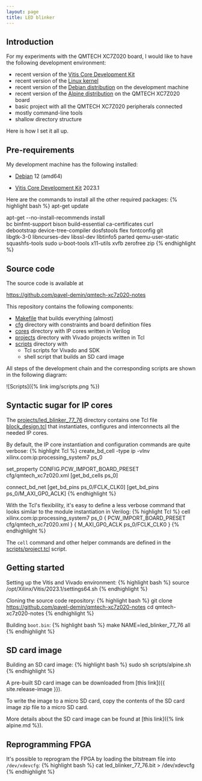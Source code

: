 ```yaml
---
layout: page
title: LED blinker
---
```


Introduction
-----

For my experiments with the QMTECH XC7Z020 board, I would like to have the following development environment:

 - recent version of the [Vitis Core Development Kit](https://www.xilinx.com/products/design-tools/vitis.html)
 - recent version of the [Linux kernel](https://www.kernel.org)
 - recent version of the [Debian distribution](https://www.debian.org/releases/bookworm) on the development machine
 - recent version of the [Alpine distribution](https://alpinelinux.org) on the QMTECH XC7Z020 board
 - basic project with all the QMTECH XC7Z020 peripherals connected
 - mostly command-line tools
 - shallow directory structure

Here is how I set it all up.

Pre-requirements
-----

My development machine has the following installed:

 - [Debian](https://www.debian.org/releases/bookworm) 12 (amd64)

 - [Vitis Core Development Kit](https://www.xilinx.com/products/design-tools/vitis.html) 2023.1

Here are the commands to install all the other required packages:
{% highlight bash %}
apt-get update

apt-get --no-install-recommends install \
  bc binfmt-support bison build-essential ca-certificates curl \
  debootstrap device-tree-compiler dosfstools flex fontconfig git \
  libgtk-3-0 libncurses-dev libssl-dev libtinfo5 parted qemu-user-static \
  squashfs-tools sudo u-boot-tools x11-utils xvfb zerofree zip
{% endhighlight %}

Source code
-----

The source code is available at

<https://github.com/pavel-demin/qmtech-xc7z020-notes>

This repository contains the following components:

 - [Makefile](https://github.com/pavel-demin/qmtech-xc7z020-notes/blob/main/Makefile) that builds everything (almost)
 - [cfg](https://github.com/pavel-demin/qmtech-xc7z020-notes/tree/main/cfg) directory with constraints and board definition files
 - [cores](https://github.com/pavel-demin/qmtech-xc7z020-notes/tree/main/cores) directory with IP cores written in Verilog
 - [projects](https://github.com/pavel-demin/qmtech-xc7z020-notes/tree/main/projects) directory with Vivado projects written in Tcl
 - [scripts](https://github.com/pavel-demin/qmtech-xc7z020-notes/tree/main/scripts) directory with
   - Tcl scripts for Vivado and SDK
   - shell script that builds an SD card image

All steps of the development chain and the corresponding scripts are shown in the following diagram:

![Scripts]({% link img/scripts.png %})

Syntactic sugar for IP cores
-----

The [projects/led_blinker_77_76](https://github.com/pavel-demin/qmtech-xc7z020-notes/tree/main/projects/led_blinker_77_76) directory contains one Tcl file [block_design.tcl](https://github.com/pavel-demin/qmtech-xc7z020-notes/blob/main/projects/led_blinker_77_76/block_design.tcl) that instantiates, configures and interconnects all the needed IP cores.

By default, the IP core instantiation and configuration commands are quite verbose:
{% highlight Tcl %}
create_bd_cell -type ip -vlnv xilinx.com:ip:processing_system7 ps_0

set_property CONFIG.PCW_IMPORT_BOARD_PRESET cfg/qmtech_xc7z020.xml [get_bd_cells ps_0]

connect_bd_net [get_bd_pins ps_0/FCLK_CLK0] [get_bd_pins ps_0/M_AXI_GP0_ACLK]
{% endhighlight %}

With the Tcl's flexibility, it's easy to define a less verbose command that looks similar to the module instantiation in Verilog:
{% highlight Tcl %}
cell xilinx.com:ip:processing_system7 ps_0 {
  PCW_IMPORT_BOARD_PRESET cfg/qmtech_xc7z020.xml
} {
  M_AXI_GP0_ACLK ps_0/FCLK_CLK0
}
{% endhighlight %}

The `cell` command and other helper commands are defined in the [scripts/project.tcl](https://github.com/pavel-demin/qmtech-xc7z020-notes/blob/main/scripts/project.tcl) script.

Getting started
-----

Setting up the Vitis and Vivado environment:
{% highlight bash %}
source /opt/Xilinx/Vitis/2023.1/settings64.sh
{% endhighlight %}

Cloning the source code repository:
{% highlight bash %}
git clone https://github.com/pavel-demin/qmtech-xc7z020-notes
cd qmtech-xc7z020-notes
{% endhighlight %}

Building `boot.bin`:
{% highlight bash %}
make NAME=led_blinker_77_76 all
{% endhighlight %}

SD card image
-----

Building an SD card image:
{% highlight bash %}
sudo sh scripts/alpine.sh
{% endhighlight %}

A pre-built SD card image can be downloaded from [this link]({{ site.release-image }}).

To write the image to a micro SD card, copy the contents of the SD card image zip file to a micro SD card.

More details about the SD card image can be found at [this link]({% link alpine.md %}).

Reprogramming FPGA
-----

It's possible to reprogram the FPGA by loading the bitstream file into `/dev/xdevcfg`:
{% highlight bash %}
cat led_blinker_77_76.bit > /dev/xdevcfg
{% endhighlight %}
